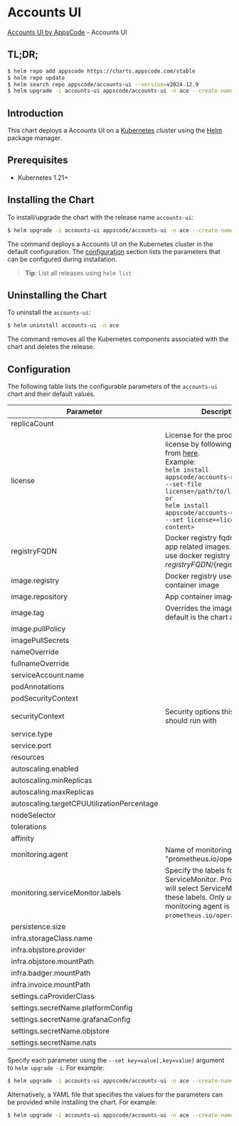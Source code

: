 # Accounts UI

[Accounts UI by AppsCode](https://github.com/appscode-cloud) - Accounts UI

## TL;DR;

```bash
$ helm repo add appscode https://charts.appscode.com/stable
$ helm repo update
$ helm search repo appscode/accounts-ui --version=v2024.12.9
$ helm upgrade -i accounts-ui appscode/accounts-ui -n ace --create-namespace --version=v2024.12.9
```

## Introduction

This chart deploys a Accounts UI on a [Kubernetes](http://kubernetes.io) cluster using the [Helm](https://helm.sh) package manager.

## Prerequisites

- Kubernetes 1.21+

## Installing the Chart

To install/upgrade the chart with the release name `accounts-ui`:

```bash
$ helm upgrade -i accounts-ui appscode/accounts-ui -n ace --create-namespace --version=v2024.12.9
```

The command deploys a Accounts UI on the Kubernetes cluster in the default configuration. The [configuration](#configuration) section lists the parameters that can be configured during installation.

> **Tip**: List all releases using `helm list`

## Uninstalling the Chart

To uninstall the `accounts-ui`:

```bash
$ helm uninstall accounts-ui -n ace
```

The command removes all the Kubernetes components associated with the chart and deletes the release.

## Configuration

The following table lists the configurable parameters of the `accounts-ui` chart and their default values.

|                 Parameter                  |                                                                                                                                                        Description                                                                                                                                                         |                                                                                            Default                                                                                             |
|--------------------------------------------|----------------------------------------------------------------------------------------------------------------------------------------------------------------------------------------------------------------------------------------------------------------------------------------------------------------------------|------------------------------------------------------------------------------------------------------------------------------------------------------------------------------------------------|
| replicaCount                               |                                                                                                                                                                                                                                                                                                                            | <code>1</code>                                                                                                                                                                                 |
| license                                    | License for the product. Get a license by following the steps from [here](https://license-issuer.appscode.com/). <br> Example: <br> `helm install appscode/accounts-ui \` <br> `--set-file license=/path/to/license/file` <br> `or` <br> `helm install appscode/accounts-ui \` <br> `--set license=<license file content>` | <code>""</code>                                                                                                                                                                                |
| registryFQDN                               | Docker registry fqdn used to pull app related images. Set this to use docker registry hosted at ${registryFQDN}/${registry}/${image}                                                                                                                                                                                       | <code>ghcr.io</code>                                                                                                                                                                           |
| image.registry                             | Docker registry used to pull app container image                                                                                                                                                                                                                                                                           | <code>appscode</code>                                                                                                                                                                          |
| image.repository                           | App container image                                                                                                                                                                                                                                                                                                        | <code>b3</code>                                                                                                                                                                                |
| image.tag                                  | Overrides the image tag whose default is the chart appVersion.                                                                                                                                                                                                                                                             | <code>""</code>                                                                                                                                                                                |
| image.pullPolicy                           |                                                                                                                                                                                                                                                                                                                            | <code>Always</code>                                                                                                                                                                            |
| imagePullSecrets                           |                                                                                                                                                                                                                                                                                                                            | <code>[]</code>                                                                                                                                                                                |
| nameOverride                               |                                                                                                                                                                                                                                                                                                                            | <code>""</code>                                                                                                                                                                                |
| fullnameOverride                           |                                                                                                                                                                                                                                                                                                                            | <code>""</code>                                                                                                                                                                                |
| serviceAccount.name                        |                                                                                                                                                                                                                                                                                                                            | <code>""</code>                                                                                                                                                                                |
| podAnnotations                             |                                                                                                                                                                                                                                                                                                                            | <code>{}</code>                                                                                                                                                                                |
| podSecurityContext                         |                                                                                                                                                                                                                                                                                                                            | <code>{}</code>                                                                                                                                                                                |
| securityContext                            | Security options this container should run with                                                                                                                                                                                                                                                                            | <code>{"allowPrivilegeEscalation":false,"capabilities":{"drop":["ALL"]},"readOnlyRootFilesystem":true,"runAsNonRoot":true,"runAsUser":65534,"seccompProfile":{"type":"RuntimeDefault"}}</code> |
| service.type                               |                                                                                                                                                                                                                                                                                                                            | <code>ClusterIP</code>                                                                                                                                                                         |
| service.port                               |                                                                                                                                                                                                                                                                                                                            | <code>80</code>                                                                                                                                                                                |
| resources                                  |                                                                                                                                                                                                                                                                                                                            | <code>{}</code>                                                                                                                                                                                |
| autoscaling.enabled                        |                                                                                                                                                                                                                                                                                                                            | <code>false</code>                                                                                                                                                                             |
| autoscaling.minReplicas                    |                                                                                                                                                                                                                                                                                                                            | <code>1</code>                                                                                                                                                                                 |
| autoscaling.maxReplicas                    |                                                                                                                                                                                                                                                                                                                            | <code>100</code>                                                                                                                                                                               |
| autoscaling.targetCPUUtilizationPercentage |                                                                                                                                                                                                                                                                                                                            | <code>80</code>                                                                                                                                                                                |
| nodeSelector                               |                                                                                                                                                                                                                                                                                                                            | <code>{}</code>                                                                                                                                                                                |
| tolerations                                |                                                                                                                                                                                                                                                                                                                            | <code>[]</code>                                                                                                                                                                                |
| affinity                                   |                                                                                                                                                                                                                                                                                                                            | <code>{}</code>                                                                                                                                                                                |
| monitoring.agent                           | Name of monitoring agent (eg "prometheus.io/operator")                                                                                                                                                                                                                                                                     | <code>""</code>                                                                                                                                                                                |
| monitoring.serviceMonitor.labels           | Specify the labels for ServiceMonitor. Prometheus crd will select ServiceMonitor using these labels. Only usable when monitoring agent is `prometheus.io/operator`.                                                                                                                                                        | <code>{}</code>                                                                                                                                                                                |
| persistence.size                           |                                                                                                                                                                                                                                                                                                                            | <code>10Gi</code>                                                                                                                                                                              |
| infra.storageClass.name                    |                                                                                                                                                                                                                                                                                                                            | <code>"standard"</code>                                                                                                                                                                        |
| infra.objstore.provider                    |                                                                                                                                                                                                                                                                                                                            | <code>""</code>                                                                                                                                                                                |
| infra.objstore.mountPath                   |                                                                                                                                                                                                                                                                                                                            | <code>""</code>                                                                                                                                                                                |
| infra.badger.mountPath                     |                                                                                                                                                                                                                                                                                                                            | <code>/badger</code>                                                                                                                                                                           |
| infra.invoice.mountPath                    |                                                                                                                                                                                                                                                                                                                            | <code>/billing</code>                                                                                                                                                                          |
| settings.caProviderClass                   |                                                                                                                                                                                                                                                                                                                            | <code>""</code>                                                                                                                                                                                |
| settings.secretName.platformConfig         |                                                                                                                                                                                                                                                                                                                            | <code>""</code>                                                                                                                                                                                |
| settings.secretName.grafanaConfig          |                                                                                                                                                                                                                                                                                                                            | <code>""</code>                                                                                                                                                                                |
| settings.secretName.objstore               |                                                                                                                                                                                                                                                                                                                            | <code>""</code>                                                                                                                                                                                |
| settings.secretName.nats                   |                                                                                                                                                                                                                                                                                                                            | <code>""</code>                                                                                                                                                                                |


Specify each parameter using the `--set key=value[,key=value]` argument to `helm upgrade -i`. For example:

```bash
$ helm upgrade -i accounts-ui appscode/accounts-ui -n ace --create-namespace --version=v2024.12.9 --set replicaCount=1
```

Alternatively, a YAML file that specifies the values for the parameters can be provided while
installing the chart. For example:

```bash
$ helm upgrade -i accounts-ui appscode/accounts-ui -n ace --create-namespace --version=v2024.12.9 --values values.yaml
```
